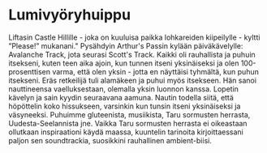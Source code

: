 # Lumivyöryhuippu

Liftasin Castle Hillille - joka on kuuluisa paikka lohkareiden kiipeilylle - kyltti ”Please!” mukanani." Pysähdyin Arthur's Passin kylään päiväkävelylle: Avalanche Track, jota seurasi Scott's Track. Kaikki oli rauhallista ja puhuin itsekseni, kuten teen aika ajoin, kun tunnen itseni yksinäiseksi ja olen 100-prosenttisen varma, että olen yksin - jotta en näyttäisi tyhmältä, kun puhun itsekseni. Eräs retkeilijä tuli alamäkeen ja puhui myös itsekseen. Hän sanoi nauttineensa vaelluksestaan, olemalla yksin luonnon kanssa. Lopetin kävelyn ja sain kyydin seuraavana aamuna. Nautin todella siitä, että höpöttelin koko hissukseen, varsinkin kun tunsin itseni yksinäiseksi ja väsyneeksi. Puhuimme gluteenista, musiikista, Taru sormusten herrasta, Uudesta-Seelannista jne. Vaikka Taru sormusten herrasta ei oikeastaan ollutkaan inspiraationi käydä maassa, kuuntelin tarinoita kirjoittaessani paljon sen soundtrackia, suosikkini rauhallinen ambient-biisi.
